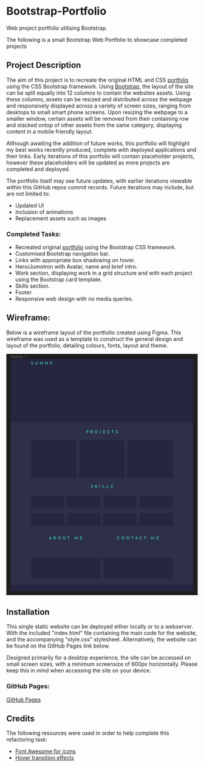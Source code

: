 # Bootstrap-Portfolio
Web project portfolio utilising Bootstrap.

The following is a small Bootstrap Web Portfolio to showcase completed projects

## Project Description

The aim of this project is to recreate the original HTML and CSS [portfolio](https://github.com/sunielmudhar/UBHM-Portfolio) using the CSS Bootstrap framework. Using [Bootstrap](https://getbootstrap.com/), the layout of the site can be split equally into 12 columns to contain the websites assets. Using these columns, assets can be resized and distributed across the webpage and responsively displayed across a variety of screen sizes, ranging from desktops to small smart phone screens. Upon resizing the webpage to a smaller window, certain assets will be removed from their containing row and stacked ontop of other assets from the same category, displaying content in a mobile friendly layout.

Although awaiting the addition of future works, this portfolio will highlight my best works recently produced, complete with deployed applications and their links. Early iterations of this portfolio will contain placeholder projects, however these placeholders will be updated as more projects are completed and deployed.

The portfolio itself may see future updates, with earlier iterations viewable within this GitHub repos commit records. Future iterations may include, but are not limited to:

* Updated UI
* Inclusion of animations
* Replacement assets such as images

### Completed Tasks:

* Recreated original [portfolio](https://github.com/sunielmudhar/UBHM-Portfolio) using the Bootstrap CSS framework.
* Customised Bootstrap navigation bar.
* Links with appropriate box shadowing on hover.
* Hero/Jumotron with Avatar, name and brief intro.
* Work section, displaying work in a grid structure and with each project using the Bootstrap card template.
* Skills section.
* Footer.
* Responsive web design with no media queries.

## Wireframe:

Below is a wireframe layout of the portfoilio created using Figma. This wireframe was used as a template to construct the general design and layout of the portfolio, detailing colours, fonts, layout and theme.

![Wireframe](./WireFrame/Wireframe.png)

## Installation

This single static website can be deployed either locally or to a webserver. With the included "index.html" file containing the main code for the website, and the accompanying "style.css" stylesheet. Alternatively, the website can be found on the GitHub Pages link below.

Designed primarily for a desktop experience, the site can be accessed on small screen sizes, with a minimum screensize of 600px horizontally. Please keep this in mind when accessing the site on your device.

### GitHub Pages:

[GitHub Pages](https://sunielmudhar.github.io/Bootstrap-Portfolio/)

## Credits
The following resources were used in order to help complete this refactoring task:

* [Font Awesome for icons](https://fontawesome.com/)
* [Hover transition effects](https://www.w3schools.com/css/css3_transitions.asp)